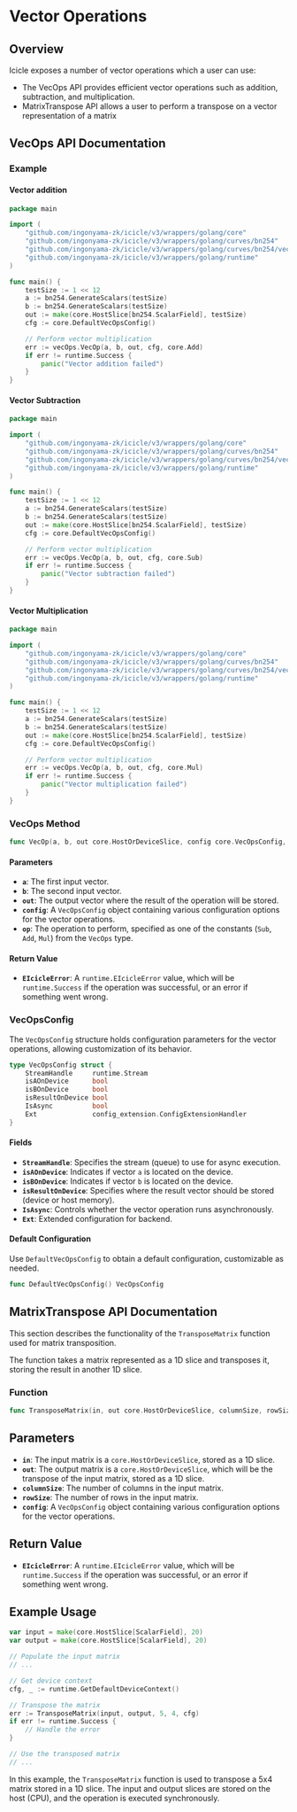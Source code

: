 # Vector Operations

## Overview

Icicle exposes a number of vector operations which a user can use:

* The VecOps API provides efficient vector operations such as addition, subtraction, and multiplication.
* MatrixTranspose API allows a user to perform a transpose on a vector representation of a matrix

## VecOps API Documentation

### Example

#### Vector addition

```go
package main

import (
	"github.com/ingonyama-zk/icicle/v3/wrappers/golang/core"
	"github.com/ingonyama-zk/icicle/v3/wrappers/golang/curves/bn254"
	"github.com/ingonyama-zk/icicle/v3/wrappers/golang/curves/bn254/vecOps"
	"github.com/ingonyama-zk/icicle/v3/wrappers/golang/runtime"
)

func main() {
	testSize := 1 << 12
	a := bn254.GenerateScalars(testSize)
	b := bn254.GenerateScalars(testSize)
	out := make(core.HostSlice[bn254.ScalarField], testSize)
	cfg := core.DefaultVecOpsConfig()

	// Perform vector multiplication
	err := vecOps.VecOp(a, b, out, cfg, core.Add)
	if err != runtime.Success {
		panic("Vector addition failed")
	}
}
```

#### Vector Subtraction

```go
package main

import (
	"github.com/ingonyama-zk/icicle/v3/wrappers/golang/core"
	"github.com/ingonyama-zk/icicle/v3/wrappers/golang/curves/bn254"
	"github.com/ingonyama-zk/icicle/v3/wrappers/golang/curves/bn254/vecOps"
	"github.com/ingonyama-zk/icicle/v3/wrappers/golang/runtime"
)

func main() {
	testSize := 1 << 12
	a := bn254.GenerateScalars(testSize)
	b := bn254.GenerateScalars(testSize)
	out := make(core.HostSlice[bn254.ScalarField], testSize)
	cfg := core.DefaultVecOpsConfig()

	// Perform vector multiplication
	err := vecOps.VecOp(a, b, out, cfg, core.Sub)
	if err != runtime.Success {
		panic("Vector subtraction failed")
	}
}
```

#### Vector Multiplication

```go
package main

import (
	"github.com/ingonyama-zk/icicle/v3/wrappers/golang/core"
	"github.com/ingonyama-zk/icicle/v3/wrappers/golang/curves/bn254"
	"github.com/ingonyama-zk/icicle/v3/wrappers/golang/curves/bn254/vecOps"
	"github.com/ingonyama-zk/icicle/v3/wrappers/golang/runtime"
)

func main() {
	testSize := 1 << 12
	a := bn254.GenerateScalars(testSize)
	b := bn254.GenerateScalars(testSize)
	out := make(core.HostSlice[bn254.ScalarField], testSize)
	cfg := core.DefaultVecOpsConfig()

	// Perform vector multiplication
	err := vecOps.VecOp(a, b, out, cfg, core.Mul)
	if err != runtime.Success {
		panic("Vector multiplication failed")
	}
}
```

### VecOps Method

```go
func VecOp(a, b, out core.HostOrDeviceSlice, config core.VecOpsConfig, op core.VecOps) (ret runtime.EIcicleError)
```

#### Parameters

- **`a`**: The first input vector.
- **`b`**: The second input vector.
- **`out`**: The output vector where the result of the operation will be stored.
- **`config`**: A `VecOpsConfig` object containing various configuration options for the vector operations.
- **`op`**: The operation to perform, specified as one of the constants (`Sub`, `Add`, `Mul`) from the `VecOps` type.

#### Return Value

- **`EIcicleError`**: A `runtime.EIcicleError` value, which will be `runtime.Success` if the operation was successful, or an error if something went wrong.

### VecOpsConfig

The `VecOpsConfig` structure holds configuration parameters for the vector operations, allowing customization of its behavior.

```go
type VecOpsConfig struct {
	StreamHandle     runtime.Stream
	isAOnDevice      bool
	isBOnDevice      bool
	isResultOnDevice bool
	IsAsync          bool
	Ext              config_extension.ConfigExtensionHandler
}
```

#### Fields

- **`StreamHandle`**: Specifies the stream (queue) to use for async execution.
- **`isAOnDevice`**: Indicates if vector `a` is located on the device.
- **`isBOnDevice`**: Indicates if vector `b` is located on the device.
- **`isResultOnDevice`**: Specifies where the result vector should be stored (device or host memory).
- **`IsAsync`**: Controls whether the vector operation runs asynchronously.
- **`Ext`**: Extended configuration for backend.

#### Default Configuration

Use `DefaultVecOpsConfig` to obtain a default configuration, customizable as needed.

```go
func DefaultVecOpsConfig() VecOpsConfig
```

## MatrixTranspose API Documentation

This section describes the functionality of the `TransposeMatrix` function used for matrix transposition.

The function takes a matrix represented as a 1D slice and transposes it, storing the result in another 1D slice.

### Function

```go
func TransposeMatrix(in, out core.HostOrDeviceSlice, columnSize, rowSize int, config core.VecOpsConfig) runtime.EIcicleError
```

## Parameters

- **`in`**: The input matrix is a `core.HostOrDeviceSlice`, stored as a 1D slice.
- **`out`**: The output matrix is a `core.HostOrDeviceSlice`, which will be the transpose of the input matrix, stored as a 1D slice.
- **`columnSize`**: The number of columns in the input matrix.
- **`rowSize`**: The number of rows in the input matrix.
- **`config`**: A `VecOpsConfig` object containing various configuration options for the vector operations.

## Return Value

- **`EIcicleError`**: A `runtime.EIcicleError` value, which will be `runtime.Success` if the operation was successful, or an error if something went wrong.

## Example Usage

```go
var input = make(core.HostSlice[ScalarField], 20)
var output = make(core.HostSlice[ScalarField], 20)

// Populate the input matrix
// ...

// Get device context
cfg, _ := runtime.GetDefaultDeviceContext()

// Transpose the matrix
err := TransposeMatrix(input, output, 5, 4, cfg)
if err != runtime.Success {
    // Handle the error
}

// Use the transposed matrix
// ...
```

In this example, the `TransposeMatrix` function is used to transpose a 5x4 matrix stored in a 1D slice. The input and output slices are stored on the host (CPU), and the operation is executed synchronously.
